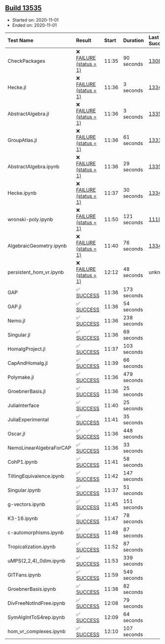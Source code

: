 ## [Build 13535](https://oscarci.mathematik.uni-kl.de/job/oscar/13535/)

* Started on: 2020-11-01
* Ended on: 2020-11-01

| Test Name    | Result | Start | Duration | Last Success | First Failure |
|:-------------|:-------|:------|:---------|:-------------|:--------------|
| CheckPackages | ❌ [FAILURE (status = 1)](https://oscarci.mathematik.uni-kl.de/job/oscar/13535/artifact/logs/build-13535/CheckPackages.log) | 11:35 | 90 seconds | [13085](https://oscarci.mathematik.uni-kl.de/job/oscar/13085/) | [13086](https://oscarci.mathematik.uni-kl.de/job/oscar/13086/) |
| Hecke.jl | ❌ [FAILURE (status = 1)](https://oscarci.mathematik.uni-kl.de/job/oscar/13535/artifact/logs/build-13535/Hecke.jl.log) | 11:36 | 3 seconds | [13341](https://oscarci.mathematik.uni-kl.de/job/oscar/13341/) | [13342](https://oscarci.mathematik.uni-kl.de/job/oscar/13342/) |
| AbstractAlgebra.jl | ❌ [FAILURE (status = 1)](https://oscarci.mathematik.uni-kl.de/job/oscar/13535/artifact/logs/build-13535/AbstractAlgebra.jl.log) | 11:36 | 3 seconds | [13355](https://oscarci.mathematik.uni-kl.de/job/oscar/13355/) | [13356](https://oscarci.mathematik.uni-kl.de/job/oscar/13356/) |
| GroupAtlas.jl | ❌ [FAILURE (status = 1)](https://oscarci.mathematik.uni-kl.de/job/oscar/13535/artifact/logs/build-13535/GroupAtlas.jl.log) | 11:36 | 61 seconds | [13311](https://oscarci.mathematik.uni-kl.de/job/oscar/13311/) | [13312](https://oscarci.mathematik.uni-kl.de/job/oscar/13312/) |
| AbstractAlgebra.ipynb | ❌ [FAILURE (status = 1)](https://oscarci.mathematik.uni-kl.de/job/oscar/13535/artifact/logs/build-13535/AbstractAlgebra.ipynb.log) | 11:36 | 29 seconds | [13355](https://oscarci.mathematik.uni-kl.de/job/oscar/13355/) | [13356](https://oscarci.mathematik.uni-kl.de/job/oscar/13356/) |
| Hecke.ipynb | ❌ [FAILURE (status = 1)](https://oscarci.mathematik.uni-kl.de/job/oscar/13535/artifact/logs/build-13535/Hecke.ipynb.log) | 11:37 | 30 seconds | [13341](https://oscarci.mathematik.uni-kl.de/job/oscar/13341/) | [13342](https://oscarci.mathematik.uni-kl.de/job/oscar/13342/) |
| wronski-poly.ipynb | ❌ [FAILURE (status = 1)](https://oscarci.mathematik.uni-kl.de/job/oscar/13535/artifact/logs/build-13535/wronski-poly.ipynb.log) | 11:50 | 121 seconds | [11192](https://oscarci.mathematik.uni-kl.de/job/oscar/11192/) | [11193](https://oscarci.mathematik.uni-kl.de/job/oscar/11193/) |
| AlgebraicGeometry.ipynb | ❌ [FAILURE (status = 1)](https://oscarci.mathematik.uni-kl.de/job/oscar/13535/artifact/logs/build-13535/AlgebraicGeometry.ipynb.log) | 11:40 | 76 seconds | [13341](https://oscarci.mathematik.uni-kl.de/job/oscar/13341/) | [13342](https://oscarci.mathematik.uni-kl.de/job/oscar/13342/) |
| persistent_hom_vr.ipynb | ❌ [FAILURE (status = 1)](https://oscarci.mathematik.uni-kl.de/job/oscar/13535/artifact/logs/build-13535/persistent_hom_vr.ipynb.log) | 12:12 | 48 seconds | unknown | unknown |
| GAP | ✅ [SUCCESS](https://oscarci.mathematik.uni-kl.de/job/oscar/13535/artifact/logs/build-13535/GAP.log) | 11:36 | 173 seconds |  |  |
| GAP.jl | ✅ [SUCCESS](https://oscarci.mathematik.uni-kl.de/job/oscar/13535/artifact/logs/build-13535/GAP.jl.log) | 11:36 | 54 seconds |  |  |
| Nemo.jl | ✅ [SUCCESS](https://oscarci.mathematik.uni-kl.de/job/oscar/13535/artifact/logs/build-13535/Nemo.jl.log) | 11:36 | 238 seconds |  |  |
| Singular.jl | ✅ [SUCCESS](https://oscarci.mathematik.uni-kl.de/job/oscar/13535/artifact/logs/build-13535/Singular.jl.log) | 11:36 | 69 seconds |  |  |
| HomalgProject.jl | ✅ [SUCCESS](https://oscarci.mathematik.uni-kl.de/job/oscar/13535/artifact/logs/build-13535/HomalgProject.jl.log) | 11:37 | 103 seconds |  |  |
| CapAndHomalg.jl | ✅ [SUCCESS](https://oscarci.mathematik.uni-kl.de/job/oscar/13535/artifact/logs/build-13535/CapAndHomalg.jl.log) | 11:39 | 66 seconds |  |  |
| Polymake.jl | ✅ [SUCCESS](https://oscarci.mathematik.uni-kl.de/job/oscar/13535/artifact/logs/build-13535/Polymake.jl.log) | 11:36 | 479 seconds |  |  |
| GroebnerBasis.jl | ✅ [SUCCESS](https://oscarci.mathematik.uni-kl.de/job/oscar/13535/artifact/logs/build-13535/GroebnerBasis.jl.log) | 11:36 | 25 seconds |  |  |
| JuliaInterface | ✅ [SUCCESS](https://oscarci.mathematik.uni-kl.de/job/oscar/13535/artifact/logs/build-13535/JuliaInterface.log) | 11:40 | 25 seconds |  |  |
| JuliaExperimental | ✅ [SUCCESS](https://oscarci.mathematik.uni-kl.de/job/oscar/13535/artifact/logs/build-13535/JuliaExperimental.log) | 11:41 | 35 seconds |  |  |
| Oscar.jl | ✅ [SUCCESS](https://oscarci.mathematik.uni-kl.de/job/oscar/13535/artifact/logs/build-13535/Oscar.jl.log) | 11:36 | 448 seconds |  |  |
| NemoLinearAlgebraForCAP | ✅ [SUCCESS](https://oscarci.mathematik.uni-kl.de/job/oscar/13535/artifact/logs/build-13535/NemoLinearAlgebraForCAP.log) | 11:36 | 33 seconds |  |  |
| CohP1.ipynb | ✅ [SUCCESS](https://oscarci.mathematik.uni-kl.de/job/oscar/13535/artifact/logs/build-13535/CohP1.ipynb.log) | 11:41 | 58 seconds |  |  |
| TiltingEquivalence.ipynb | ✅ [SUCCESS](https://oscarci.mathematik.uni-kl.de/job/oscar/13535/artifact/logs/build-13535/TiltingEquivalence.ipynb.log) | 11:42 | 147 seconds |  |  |
| Singular.ipynb | ✅ [SUCCESS](https://oscarci.mathematik.uni-kl.de/job/oscar/13535/artifact/logs/build-13535/Singular.ipynb.log) | 11:37 | 51 seconds |  |  |
| g-vectors.ipynb | ✅ [SUCCESS](https://oscarci.mathematik.uni-kl.de/job/oscar/13535/artifact/logs/build-13535/g-vectors.ipynb.log) | 11:45 | 151 seconds |  |  |
| K3-16.ipynb | ✅ [SUCCESS](https://oscarci.mathematik.uni-kl.de/job/oscar/13535/artifact/logs/build-13535/K3-16.ipynb.log) | 11:47 | 78 seconds |  |  |
| c-automorphisms.ipynb | ✅ [SUCCESS](https://oscarci.mathematik.uni-kl.de/job/oscar/13535/artifact/logs/build-13535/c-automorphisms.ipynb.log) | 11:48 | 87 seconds |  |  |
| Tropicalization.ipynb | ✅ [SUCCESS](https://oscarci.mathematik.uni-kl.de/job/oscar/13535/artifact/logs/build-13535/Tropicalization.ipynb.log) | 11:52 | 87 seconds |  |  |
| uMPS(2,2,4)_0dim.ipynb | ✅ [SUCCESS](https://oscarci.mathematik.uni-kl.de/job/oscar/13535/artifact/logs/build-13535/uMPS-2-2-4-_0dim.ipynb.log) | 11:53 | 339 seconds |  |  |
| GITFans.ipynb | ✅ [SUCCESS](https://oscarci.mathematik.uni-kl.de/job/oscar/13535/artifact/logs/build-13535/GITFans.ipynb.log) | 11:59 | 549 seconds |  |  |
| GroebnerBasis.ipynb | ✅ [SUCCESS](https://oscarci.mathematik.uni-kl.de/job/oscar/13535/artifact/logs/build-13535/GroebnerBasis.ipynb.log) | 11:38 | 82 seconds |  |  |
| DivFreeNotIndFree.ipynb | ✅ [SUCCESS](https://oscarci.mathematik.uni-kl.de/job/oscar/13535/artifact/logs/build-13535/DivFreeNotIndFree.ipynb.log) | 12:08 | 79 seconds |  |  |
| SymAlgIntToS4rep.ipynb | ✅ [SUCCESS](https://oscarci.mathematik.uni-kl.de/job/oscar/13535/artifact/logs/build-13535/SymAlgIntToS4rep.ipynb.log) | 12:09 | 64 seconds |  |  |
| hom_vr_complexes.ipynb | ✅ [SUCCESS](https://oscarci.mathematik.uni-kl.de/job/oscar/13535/artifact/logs/build-13535/hom_vr_complexes.ipynb.log) | 12:10 | 107 seconds |  |  |
